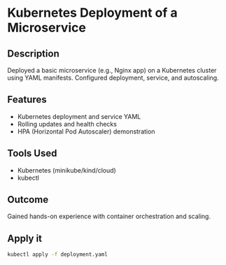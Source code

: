 # Kubernetes Deployment of a Microservice

## Description
Deployed a basic microservice (e.g., Nginx app) on a Kubernetes cluster using YAML manifests. Configured deployment, service, and autoscaling.

## Features
- Kubernetes deployment and service YAML
- Rolling updates and health checks
- HPA (Horizontal Pod Autoscaler) demonstration

## Tools Used
- Kubernetes (minikube/kind/cloud)
- kubectl

## Outcome
Gained hands-on experience with container orchestration and scaling.


## Apply it
```bash
kubectl apply -f deployment.yaml
```
